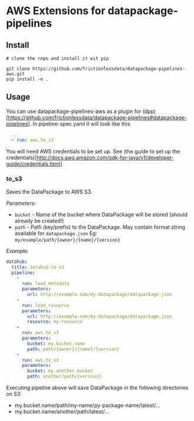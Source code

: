 # AWS Extensions for datapackage-pipelines

## Install

```
# clone the repo and install it wit pip

git clone https://github.com/frictionlessdata/datapackage-pipelines-aws.git
pip install -e .
```

## Usage

You can use datapackage-pipelines-aws as a plugin for (dpp)[https://github.com/frictionlessdata/datapackage-pipelines#datapackage-pipelines]. In pipeline-spec.yaml it will look like this

```yaml
  ...
  - run: aws.to_s3
```

You will need AWS credentials to be set up. See (the guide to set up the credentials)[http://docs.aws.amazon.com/sdk-for-java/v1/developer-guide/credentials.html]

### to_s3

Saves the DataPackage to AWS S3.

_Parameters:_

* `bucket` - Name of the bucket where DataPackage will be stored (should already be created!)
* `path` - Path (key/prefix) to the DataPackage. May contain format string available for `datapackage.json` Eg: `my/example/path/{owner}/{name}/{version}`


_Example:_

```yaml
datahub:
  title: datahub-to-s3
  pipeline:
    -
      run: load_metadata
      parameters:
        url: http://example.com/my-datapackage/datapackage.json
    -
      run: load_resource
      parameters:
        url: http://example.com/my-datapackage/datapackage.json
        resource: my-resource
    -
      run: aws.to_s3
      parameters:
        bucket: my.bucket.name
        path: path/{owner}/{name}/{version}
    -
      run: aws.to_s3
      parameters:
        bucket: my.another.bucket
        path: another/path/{version}
```

Executing pipeline above will save DataPackage in the following directories on S3:
* my.bucket.name/path/my-name/py-package-name/latest/...
* my.bucket.name/another/path/latest/...
